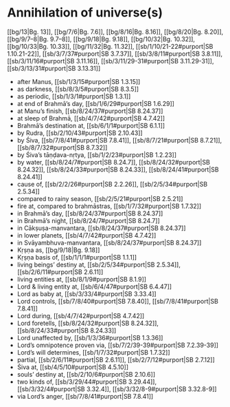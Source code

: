 # Annihilation of universe(s)

[[bg/13|Bg. 13]], [[bg/7/6|Bg. 7.6]], [[bg/8/16|Bg. 8.16]], [[bg/8/20|Bg. 8.20]], [[bg/9/7–8|Bg. 9.7–8]], [[bg/9/18|Bg. 9.18]], [[bg/10/32|Bg. 10.32]], [[bg/10/33|Bg. 10.33]], [[bg/11/32|Bg. 11.32]], [[sb/1/10/21-22#purport|SB 1.10.21-22]], [[sb/3/7/37#purport|SB 3.7.37]], [[sb/3/8/11#purport|SB 3.8.11]], [[sb/3/11/16#purport|SB 3.11.16]], [[sb/3/11/29-31#purport|SB 3.11.29-31]], [[sb/3/13/31#purport|SB 3.13.31]]

* after Manus, [[sb/1/3/15#purport|SB 1.3.15]]
* as darkness, [[sb/8/3/5#purport|SB 8.3.5]]
* as periodic, [[sb/1/3/1#purport|SB 1.3.1]]
* at end of Brahmā’s day, [[sb/1/6/29#purport|SB 1.6.29]]
* at Manu’s finish, [[sb/8/24/37#purport|SB 8.24.37]]
* at sleep of Brahmā, [[sb/4/7/42#purport|SB 4.7.42]]
* Brahmā’s destination at, [[sb/6/1/1#purport|SB 6.1.1]]
* by Rudra, [[sb/2/10/43#purport|SB 2.10.43]]
* by Śiva, [[sb/7/8/41#purport|SB 7.8.41]], [[sb/8/7/21#purport|SB 8.7.21]], [[sb/8/7/32#purport|SB 8.7.32]]
* by Śiva’s tāṇḍava-nṛtya, [[sb/1/2/23#purport|SB 1.2.23]]
* by water, [[sb/8/24/7#purport|SB 8.24.7]], [[sb/8/24/32#purport|SB 8.24.32]], [[sb/8/24/33#purport|SB 8.24.33]], [[sb/8/24/41#purport|SB 8.24.41]]
* cause of, [[sb/2/2/26#purport|SB 2.2.26]], [[sb/2/5/34#purport|SB 2.5.34]]
* compared to rainy season, [[sb/2/5/21#purport|SB 2.5.21]]
* fire at, compared to brahmāstras, [[sb/1/7/32#purport|SB 1.7.32]]
* in Brahmā’s day, [[sb/8/24/37#purport|SB 8.24.37]]
* in Brahmā’s night, [[sb/8/24/7#purport|SB 8.24.7]]
* in Cākṣuṣa-manvantara, [[sb/8/24/37#purport|SB 8.24.37]]
* in lower planets, [[sb/4/7/42#purport|SB 4.7.42]]
* in Svāyambhuva-manvantara, [[sb/8/24/37#purport|SB 8.24.37]]
* Kṛṣṇa as, [[bg/9/18|Bg. 9.18]]
* Kṛṣṇa basis of, [[sb/1/1/1#purport|SB 1.1.1]]
* living beings’ destiny at, [[sb/2/5/34#purport|SB 2.5.34]], [[sb/2/6/11#purport|SB 2.6.11]]
* living entities at, [[sb/8/1/9#purport|SB 8.1.9]]
* Lord & living entity at, [[sb/6/4/47#purport|SB 6.4.47]]
* Lord as baby at, [[sb/3/33/4#purport|SB 3.33.4]]
* Lord controls, [[sb/7/8/40#purport|SB 7.8.40]], [[sb/7/8/41#purport|SB 7.8.41]]
* Lord during, [[sb/4/7/42#purport|SB 4.7.42]]
* Lord foretells, [[sb/8/24/32#purport|SB 8.24.32]], [[sb/8/24/33#purport|SB 8.24.33]]
* Lord unaffected by, [[sb/1/3/36#purport|SB 1.3.36]]
* Lord’s omnipotence proven via, [[sb/7/2/39-39#purport|SB 7.2.39-39]]
* Lord’s will determines, [[sb/1/7/32#purport|SB 1.7.32]]
* partial, [[sb/2/6/11#purport|SB 2.6.11]], [[sb/2/7/12#purport|SB 2.7.12]]
* Śiva at, [[sb/4/5/10#purport|SB 4.5.10]]
* souls’ destiny at, [[sb/2/10/6#purport|SB 2.10.6]]
* two kinds of, [[sb/3/29/44#purport|SB 3.29.44]], [[sb/3/32/4#purport|SB 3.32.4]], [[sb/3/32/8-9#purport|SB 3.32.8-9]]
* via Lord’s anger, [[sb/7/8/41#purport|SB 7.8.41]]
